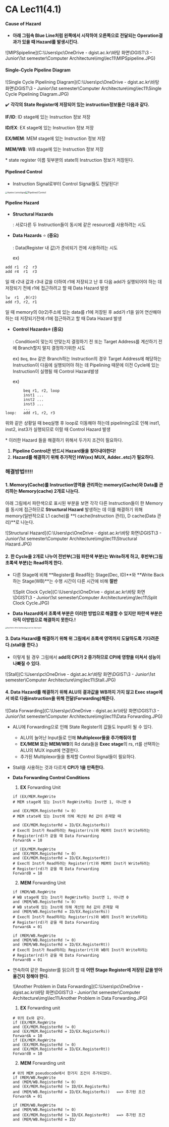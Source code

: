 # CA Lec11(4.1)

#### Cause of Hazard

- **아래 그림속 Blue Line처럼 왼쪽에서 시작하여 오른쪽으로 전달되는 Operation결과가 있을 때 Hazard를 발생시킨다.**

![MIPSpipeline](C:\Users\pc\OneDrive - dgist.ac.kr\바탕 화면\DGIST\3 - Junior\1st semester\Computer Architecture\img\lec11\MIPSpipeline.JPG)



#### Single-Cycle Pipeline Diagram

![Single Cycle Pipelining Diagram](C:\Users\pc\OneDrive - dgist.ac.kr\바탕 화면\DGIST\3 - Junior\1st semester\Computer Architecture\img\lec11\Single Cycle Pipelining Diagram.JPG)

:heavy_check_mark: **각각의 State Register에 저장되어 있는 instruction정보들은 다음과 같다.**

**IF/ID**: ID stage에 있는 Instruction 정보 저장

**ID/EX**: EX stage에 있는 Instruction 정보 저장

**EX/MEM**: MEM stage에 있는 Instruction 정보 저장

**MEM/WB**: WB stage에 있는 Instruction 정보 저장

\* state register 이름 뒷부분의 state의 Instruction 정보가 저장된다.



#### Pipelined Control

- Instruction Signal로부터 Control Signal들도 전달된다!



<img src="C:\Users\pc\OneDrive - dgist.ac.kr\바탕 화면\DGIST\3 - Junior\1st semester\Computer Architecture\img\lec11\Pipeline ControlSignal.JPG" alt="Pipeline ControlSignal" style="zoom:40%;" /><img src="C:\Users\pc\OneDrive - dgist.ac.kr\바탕 화면\DGIST\3 - Junior\1st semester\Computer Architecture\img\lec11\Pipelined Control.JPG" alt="Pipelined Control" style="zoom:50%;" />



#### Pipeline Hazard

- **Structural Hazards**

  : 서로다른 두 Instruction들이 동시에 같은 resource를 사용하려는 시도

- **Data Hazards** :star: **(중요)**

  : Data(Register 내 값)가 준비되기 전에 사용하려는 시도

  ex)

```assembly
add	r1 	r2 	r3
add	r4 	r1 	r3
```

일 때 r2내 값과 r3내 값을 더하여 r1에 저장되고 난 후 다음 add가 실행되어야 하는 데 저장되기 전에 r1에 접근하려고 할 때 Data Hazard 발생

```assembly
lw	r1	,0(r2)
add r3, r2, r1
```

일 때 memory의 0(r2)주소에 있는 data를 r1에 저장된 후 add가 r1을 읽어 연산해야하는 데 저장되기전에 r1에 접근하려고 할 때 Data Hazard 발생

- **Control Hazards:star: (중요)**

  : Condition이 맞는지 안맞는지 결정하기 전 또는 Target Address를 계산하기 전에 Branch할지 말지 결정하기위한 시도

  ex) `Beq`, `Bne` 같은 Branch하는 Instruction의 경우 Target Address에 해당하는 Instruction이 다음에 실행되어야 하는 데 Pipelining 때문에 이전 Cycle에 있는 Instruction이 실행될 때 Control Hazard발생

  ex)

```assembly
		beq	r1, r2, loop
		inst1 ...
		inst2 ...
		inst3 ...
		...
loop:	add	r1,	r2, r3
```

위와 같은 상황일 때 beq실행 후 loop로 이동해야 하는데 pipelining으로 인해 inst1, inst2, inst3가 실행되므로 이럴 때 Control Hazard 발생

\* 이러한 Hazard 들을 해결하기 위해서 두가지 조건이 필요하다.

1. **Pipeline Control은 반드시 Hazard들을 찾아내야한다!**
2. **Hazard를 해결하기 위해 추가적인 HW(ex) MUX, Adder..etc)가 필요하다.**



### 해결방법!!!!!

#### 1. Memory(Cache)를 Instruction영역을 관리하는 memory(Cache)와 Data를 관리하는  Memory(cache) 2개로 나눈다.

아래 그림에서 파란색으로 표시된 부분을 보면 각각 다른 Instruction들이 한 Memory를 동시에 접근하므로 **Structural Hazard** 발생하는 데 이를 해결하기 위해 memory(일반적으로 L1 cache)를 **I cache(Instruction 관리), D cache(Data 관리)**로 나눈다. 

![Structural Hazard](C:\Users\pc\OneDrive - dgist.ac.kr\바탕 화면\DGIST\3 - Junior\1st semester\Computer Architecture\img\lec11\Structural Hazard.JPG)



#### 2. 한 Cycle을 2개로 나누어 전반부(그림 파란색 부분)는 Write하게 하고, 후반부(그림 초록색 부분)는 Read하게 한다.

- 다른 Stage에 비해 **Register를 Read하는 Stage(Dec, ID)**와 **Write Back하는 Stage(WB)**는 수행 시간이 다른 시간에 비해 **절반**

  ![Split Clock Cycle](C:\Users\pc\OneDrive - dgist.ac.kr\바탕 화면\DGIST\3 - Junior\1st semester\Computer Architecture\img\lec11\Split Clock Cycle.JPG)

- **Data Hazard에서 초록색 부분은 이러한 방법으로 해결할 수 있지만 파란색 부분은 아직 이방법으로 해결하지 못한다.!**	

<img src="C:\Users\pc\OneDrive - dgist.ac.kr\바탕 화면\DGIST\3 - Junior\1st semester\Computer Architecture\img\lec11\Read Before Write DataHazard.JPG" alt="Read Before Write DataHazard" style="zoom:30%;" /><img src="C:\Users\pc\OneDrive - dgist.ac.kr\바탕 화면\DGIST\3 - Junior\1st semester\Computer Architecture\img\lec11\Load-Use Data hazard.JPG" alt="Load-Use Data hazard" style="zoom:30%;" />



#### 3. Data Hazard를 해결하기 위해 위 그림에서 초록색 영역까지 도달하도록 기다려준다.(stall을 한다.)

- 이렇게 될 경우 그림에서 **add의 CPI가 2 증가하므로 CPI에 영향을 미쳐서 성능이 나빠질 수 있다.**

![Stall](C:\Users\pc\OneDrive - dgist.ac.kr\바탕 화면\DGIST\3 - Junior\1st semester\Computer Architecture\img\lec11\Stall.JPG)

#### 4. Data Hazard를 해결하기 위해 ALU의 결과값을 WB까지 가지 않고 Exec stage에서 바로 다음instruction을 위해 전달(Forwarding)해준다.

![Data Forwarding](C:\Users\pc\OneDrive - dgist.ac.kr\바탕 화면\DGIST\3 - Junior\1st semester\Computer Architecture\img\lec11\Data Forwarding.JPG)

- ALU에 Forwarding으로 인해  State Register의 값들도 Input이 될 수 있다.
  - ALU의 늘어난 Input들로 인해 **Multiplexor들을 추가해줘야 함**
  - **EX/MEM 또는 MEM/WB**의 Rd data들을 **Exec stage**의 rs, rt를 선택하는 ALU의 MUX input에 연결한다.
  - 추가된 Multiplexor들을 통제할 Control Signal들이 필요하다.
- Stall을 사용하는 것과 다르게 **CPI가 1을 만족한다.**

- **Data Forwarding Control Conditions**

  1. **EX** Forwarding Unit

  ```pseudocode
  if (EX/MEM.RegWrite						
  # MEM stage에 있는 Inst가 RegWrite하는 Inst면 1, 아니면 0
  
  and (EX/MEM.RegisterRd != 0)
  # MEM state에 있는 Inst에 의해 계산된 Rd 값이 존재할 때
  
  and (EX/MEM.RegisterRd = ID/EX.RegisterRs))
  # Exec의 Inst가 Read하려는 Register(rs)와 MEM의 Inst가 Write하려는            # Register(rd)가 같을 때 Data Forwarding 
  ForwardA = 10
  
  if (EX/MEM.RegWrite
  and (EX/MEM.RegisterRd != 0)
  and (EX/MEM.RegisterRd = ID/EX.RegisterRt))
  # Exec의 Inst가 Read하려는 Register(rt)와 MEM의 Inst가 Write하려는            # Register(rd)가 같을 때 Data Forwarding 
  ForwardB = 10
  ```

  

  2. **MEM** Forwarding Unit

  ```pseudocode
  if (MEM/WB.RegWrite
  # WB stage에 있는 Inst가 RegWrite하는 Inst면 1, 아니면 0
  and (MEM/WB.RegisterRd != 0)
  # WB state에 있는 Inst에 의해 계산된 Rd 값이 존재할 때
  and (MEM/WB.RegisterRd = ID/EX.RegisterRs))
  # Exec의 Inst가 Read하려는 Register(rs)와 WB의 Inst가 Write하려는            
  # Register(rd)가 같을 때 Data Forwarding 
  ForwardA = 01
  
  if (MEM/WB.RegWrite
  and (MEM/WB.RegisterRd != 0)
  and (MEM/WB.RegisterRd = ID/EX.RegisterRt))
  # Exec의 Inst가 Read하려는 Register(rt)와 WB의 Inst가 Write하려는            
  # Register(rd)가 같을 때 Data Forwarding
  ForwardB = 01
  ```

- 연속하여 같은 Register를 읽으려 할 떄 **어떤 Stage Register에 저장된 값을 받아올건지 정해야 한다.**

  ![Another Problem in Data Forwarding](C:\Users\pc\OneDrive - dgist.ac.kr\바탕 화면\DGIST\3 - Junior\1st semester\Computer Architecture\img\lec11\Another Problem in Data Forwarding.JPG)

  1. **EX** Forwarding unit

  ```pseudocode
  # 위의 Ex와 같다.
  if (EX/MEM.RegWrite
  and (EX/MEM.RegisterRd != 0)
  and (EX/MEM.RegisterRd = ID/EX.RegisterRs))
  ForwardA = 10
  if (EX/MEM.RegWrite
  and (EX/MEM.RegisterRd != 0)
  and (EX/MEM.RegisterRd = ID/EX.RegisterRt))
  ForwardB = 10
  ```

  

  2. **MEM** Forwarding unit

  ```pseudocode
  # 위의 MEM pseudocode에서 한가지 조건이 추가되었다.
  if (MEM/WB.RegWrite
  and (MEM/WB.RegisterRd != 0)
  and (EX/MEM.RegisterRd != ID/EX.RegisterRs)
  and (MEM/WB.RegisterRd = ID/EX.RegisterRs))	==> 추가된 조건
  ForwardA = 01
  
  if (MEM/WB.RegWrite
  and (MEM/WB.RegisterRd != 0)
  and (EX/MEM.RegisterRd != ID/EX.RegisterRt)	==> 추가된 조건
  and (MEM/WB.RegisterRd = ID/
  ```

  

  



​	







